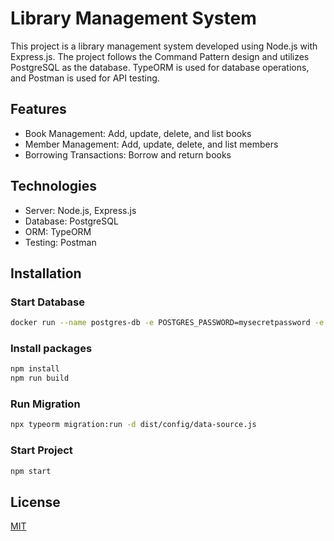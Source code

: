 # Library Management System
This project is a library management system developed using Node.js with Express.js. The project follows the Command Pattern design and utilizes PostgreSQL as the database. TypeORM is used for database operations, and Postman is used for API testing.

## Features
- Book Management: Add, update, delete, and list books
- Member Management: Add, update, delete, and list members
- Borrowing Transactions: Borrow and return books

## Technologies
- Server: Node.js, Express.js
- Database: PostgreSQL
- ORM: TypeORM
- Testing: Postman

## Installation

### Start Database 
```bash
docker run --name postgres-db -e POSTGRES_PASSWORD=mysecretpassword -e POSTGRES_USER=myuser -e POSTGRES_DB=mydb -p 5432:5432 -d postgres
```

### Install packages
```bash
npm install
npm run build
```

### Run Migration
```bash
npx typeorm migration:run -d dist/config/data-source.js
```

### Start Project
```bash
npm start
```

## License

[MIT](https://choosealicense.com/licenses/mit/)